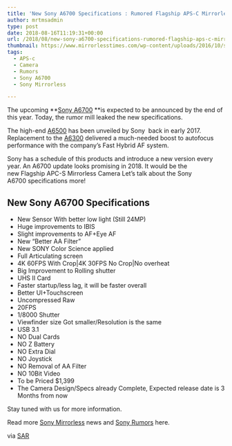 ```yaml
---
title: 'New Sony A6700 Specifications : Rumored Flagship APS-C Mirrorless'
author: mrtmsadmin
type: post
date: 2018-08-16T11:19:31+00:00
url: /2018/08/new-sony-a6700-specifications-rumored-flagship-aps-c-mirrorless/
thumbnail: https://www.mirrorlesstimes.com/wp-content/uploads/2016/10/sony-a6500-top.jpg
tags:
  - APS-c
  - Camera
  - Rumors
  - Sony A6700
  - Sony Mirrorless

---
```

The upcoming **<a href="https://www.mirrorlesstimes.com/tag/sony-a6700/" target="_blank" rel="noopener" data-wpel-link="exclude">Sony A6700</a> **is expected to be announced by the end of this year. Today, the rumor mill leaked the new specifications.

The high-end <a href="http://amzn.to/2B8o3rL" target="_blank" rel="noopener">A6500</a> has been unveiled by Sony  back in early 2017. Replacement to the <a href="http://amzn.to/2B95HGS" target="_blank" rel="noopener">A6300</a> delivered a much-needed boost to autofocus performance with the company’s Fast Hybrid AF system.

Sony has a schedule of this products and introduce a new version every year. An A6700 update looks promising in 2018. It would be the new Flagship APC-S Mirrorless Camera Let’s talk about the Sony A6700 specifications more!<!--more-->

## New Sony A6700 Specifications

  * New Sensor With better low light (Still 24MP)
  * Huge improvements to IBIS
  * Slight improvements to AF+Eye AF
  * New “Better AA Filter”
  * New SONY Color Science applied
  * Full Articulating screen
  * 4K 60FPS With Crop|4K 30FPS No Crop|No overheat
  * Big Improvement to Rolling shutter
  * UHS II Card
  * Faster startup/less lag, it will be faster overall
  * Better UI+Touchscreen
  * Uncompressed Raw
  * 20FPS
  * 1/8000 Shutter
  * Viewfinder size Got smaller/Resolution is the same
  * USB 3.1
  * NO Dual Cards
  * NO Z Battery
  * NO Extra Dial
  * NO Joystick
  * NO Removal of AA Filter
  * NO 10Bit Video
  * To be Priced $1,399
  * The Camera Design/Specs already Complete, Expected release date is 3 Months from now

Stay tuned with us for more information.

Read more <a href="https://www.mirrorlesstimes.com/tag/sony-mirrorless/" target="_blank" rel="noopener">Sony Mirrorless</a> news and <a href="https://www.dailycameranews.com/tag/sony-rumors/" target="_blank" rel="noopener">Sony Rumors</a> here.

via <a href="https://www.sonyalpharumors.com/sr2-the-first-rumored-sony-a6700-spec-list/" target="_blank" rel="noopener nofollow external noreferrer" data-wpel-link="external">SAR</a>